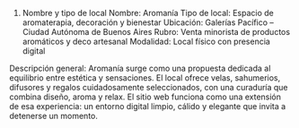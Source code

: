 1. Nombre y tipo de local
Nombre: Aromanía
Tipo de local: Espacio de aromaterapia, decoración y bienestar
Ubicación: Galerías Pacífico – Ciudad Autónoma de Buenos Aires
Rubro: Venta minorista de productos aromáticos y deco artesanal
Modalidad: Local físico con presencia digital

Descripción general:
Aromanía surge como una propuesta dedicada al equilibrio entre estética y sensaciones.
El local ofrece velas, sahumerios, difusores y regalos cuidadosamente seleccionados, con una curaduría que combina diseño, aroma y relax.
El sitio web funciona como una extensión de esa experiencia: un entorno digital limpio, cálido y elegante que invita a detenerse un momento.
